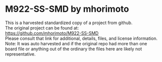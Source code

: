 
# M922-SS-SMD by mhorimoto  
This is a harvested standardized copy of a project from github.  
The original project can be found at:  
https://github.com/mhorimoto/M922-SS-SMD  
Please consult that link for additional, details, files, and license information.  
Note: It was auto harvested and if the original repo had more than one board file or anything out of the ordinary the files here are likely not representative.  
    